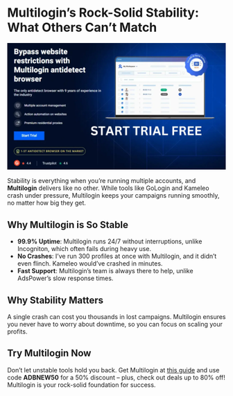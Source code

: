 # Multilogin’s Rock-Solid Stability: What Others Can’t Match

![Multilogin Interface](assets/Multilogin.jpg)

Stability is everything when you’re running multiple accounts, and **Multilogin** delivers like no other. While tools like GoLogin and Kameleo crash under pressure, Multilogin keeps your campaigns running smoothly, no matter how big they get.

## Why Multilogin is So Stable
- **99.9% Uptime**: Multilogin runs 24/7 without interruptions, unlike Incogniton, which often fails during heavy use.
- **No Crashes**: I’ve run 300 profiles at once with Multilogin, and it didn’t even flinch. Kameleo would’ve crashed in minutes.
- **Fast Support**: Multilogin’s team is always there to help, unlike AdsPower’s slow response times.

## Why Stability Matters
A single crash can cost you thousands in lost campaigns. Multilogin ensures you never have to worry about downtime, so you can focus on scaling your profits.

## Try Multilogin Now
Don’t let unstable tools hold you back. Get Multilogin at [this guide](https://adblogin.com/multilogin/) and use code **ADBNEW50** for a 50% discount – plus, check out deals up to 80% off! Multilogin is your rock-solid foundation for success.